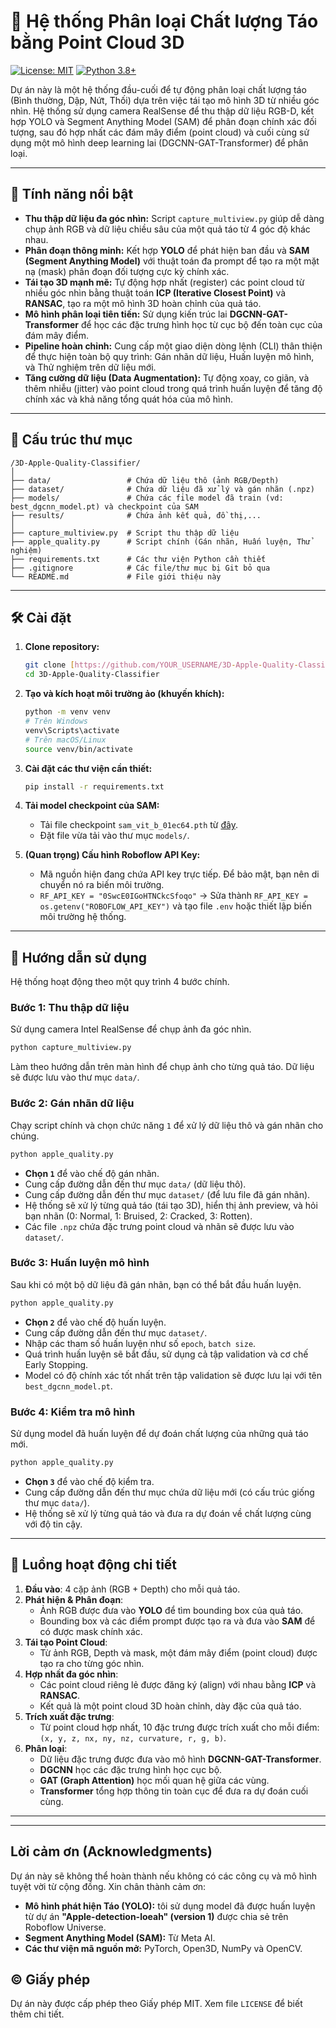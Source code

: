 # 🍎 Hệ thống Phân loại Chất lượng Táo bằng Point Cloud 3D

[![License: MIT](https://img.shields.io/badge/License-MIT-yellow.svg)](https://opensource.org/licenses/MIT)
[![Python 3.8+](https://img.shields.io/badge/python-3.8+-blue.svg)](https://www.python.org/downloads/release/python-380/)

Dự án này là một hệ thống đầu-cuối để tự động phân loại chất lượng táo (Bình thường, Dập, Nứt, Thối) dựa trên việc tái tạo mô hình 3D từ nhiều góc nhìn. Hệ thống sử dụng camera RealSense để thu thập dữ liệu RGB-D, kết hợp YOLO và Segment Anything Model (SAM) để phân đoạn chính xác đối tượng, sau đó hợp nhất các đám mây điểm (point cloud) và cuối cùng sử dụng một mô hình deep learning lai (DGCNN-GAT-Transformer) để phân loại.

---

## 🌟 Tính năng nổi bật

* **Thu thập dữ liệu đa góc nhìn:** Script `capture_multiview.py` giúp dễ dàng chụp ảnh RGB và dữ liệu chiều sâu của một quả táo từ 4 góc độ khác nhau.
* **Phân đoạn thông minh:** Kết hợp **YOLO** để phát hiện ban đầu và **SAM (Segment Anything Model)** với thuật toán đa prompt để tạo ra một mặt nạ (mask) phân đoạn đối tượng cực kỳ chính xác.
* **Tái tạo 3D mạnh mẽ:** Tự động hợp nhất (register) các point cloud từ nhiều góc nhìn bằng thuật toán **ICP (Iterative Closest Point)** và **RANSAC**, tạo ra một mô hình 3D hoàn chỉnh của quả táo.
* **Mô hình phân loại tiên tiến:** Sử dụng kiến trúc lai **DGCNN-GAT-Transformer** để học các đặc trưng hình học từ cục bộ đến toàn cục của đám mây điểm.
* **Pipeline hoàn chỉnh:** Cung cấp một giao diện dòng lệnh (CLI) thân thiện để thực hiện toàn bộ quy trình: Gán nhãn dữ liệu, Huấn luyện mô hình, và Thử nghiệm trên dữ liệu mới.
* **Tăng cường dữ liệu (Data Augmentation):** Tự động xoay, co giãn, và thêm nhiễu (jitter) vào point cloud trong quá trình huấn luyện để tăng độ chính xác và khả năng tổng quát hóa của mô hình.

---

## 📂 Cấu trúc thư mục

```
/3D-Apple-Quality-Classifier/
│
├── data/                 # Chứa dữ liệu thô (ảnh RGB/Depth)
├── dataset/              # Chứa dữ liệu đã xử lý và gán nhãn (.npz)
├── models/               # Chứa các file model đã train (vd: best_dgcnn_model.pt) và checkpoint của SAM
├── results/              # Chứa ảnh kết quả, đồ thị,...
│
├── capture_multiview.py  # Script thu thập dữ liệu
├── apple_quality.py      # Script chính (Gán nhãn, Huấn luyện, Thử nghiệm)
├── requirements.txt      # Các thư viện Python cần thiết
├── .gitignore            # Các file/thư mục bị Git bỏ qua
└── README.md             # File giới thiệu này
```

---

## 🛠️ Cài đặt

1.  **Clone repository:**
    ```bash
    git clone [https://github.com/YOUR_USERNAME/3D-Apple-Quality-Classifier.git](https://github.com/YOUR_USERNAME/3D-Apple-Quality-Classifier.git)
    cd 3D-Apple-Quality-Classifier
    ```

2.  **Tạo và kích hoạt môi trường ảo (khuyến khích):**
    ```bash
    python -m venv venv
    # Trên Windows
    venv\Scripts\activate
    # Trên macOS/Linux
    source venv/bin/activate
    ```

3.  **Cài đặt các thư viện cần thiết:**
    ```bash
    pip install -r requirements.txt
    ```

4.  **Tải model checkpoint của SAM:**
    * Tải file checkpoint `sam_vit_b_01ec64.pth` từ [đây](https://dl.fbaipublicfiles.com/segment_anything/sam_vit_b_01ec64.pth).
    * Đặt file vừa tải vào thư mục `models/`.

5.  **(Quan trọng) Cấu hình Roboflow API Key:**
    * Mã nguồn hiện đang chứa API key trực tiếp. Để bảo mật, bạn nên di chuyển nó ra biến môi trường.
    * `RF_API_KEY = "0SwcE0IGoHTNCkcSfoqo"` -> Sửa thành `RF_API_KEY = os.getenv("ROBOFLOW_API_KEY")` và tạo file `.env` hoặc thiết lập biến môi trường hệ thống.

---

## 🚀 Hướng dẫn sử dụng

Hệ thống hoạt động theo một quy trình 4 bước chính.

### Bước 1: Thu thập dữ liệu

Sử dụng camera Intel RealSense để chụp ảnh đa góc nhìn.

```bash
python capture_multiview.py
```
Làm theo hướng dẫn trên màn hình để chụp ảnh cho từng quả táo. Dữ liệu sẽ được lưu vào thư mục `data/`.

### Bước 2: Gán nhãn dữ liệu

Chạy script chính và chọn chức năng `1` để xử lý dữ liệu thô và gán nhãn cho chúng.

```bash
python apple_quality.py
```
* **Chọn `1`** để vào chế độ gán nhãn.
* Cung cấp đường dẫn đến thư mục `data/` (dữ liệu thô).
* Cung cấp đường dẫn đến thư mục `dataset/` (để lưu file đã gán nhãn).
* Hệ thống sẽ xử lý từng quả táo (tái tạo 3D), hiển thị ảnh preview, và hỏi bạn nhãn (0: Normal, 1: Bruised, 2: Cracked, 3: Rotten).
* Các file `.npz` chứa đặc trưng point cloud và nhãn sẽ được lưu vào `dataset/`.

### Bước 3: Huấn luyện mô hình

Sau khi có một bộ dữ liệu đã gán nhãn, bạn có thể bắt đầu huấn luyện.

```bash
python apple_quality.py
```
* **Chọn `2`** để vào chế độ huấn luyện.
* Cung cấp đường dẫn đến thư mục `dataset/`.
* Nhập các tham số huấn luyện như số `epoch`, `batch size`.
* Quá trình huấn luyện sẽ bắt đầu, sử dụng cả tập validation và cơ chế Early Stopping.
* Model có độ chính xác tốt nhất trên tập validation sẽ được lưu lại với tên `best_dgcnn_model.pt`.

### Bước 4: Kiểm tra mô hình

Sử dụng model đã huấn luyện để dự đoán chất lượng của những quả táo mới.

```bash
python apple_quality.py
```
* **Chọn `3`** để vào chế độ kiểm tra.
* Cung cấp đường dẫn đến thư mục chứa dữ liệu mới (có cấu trúc giống thư mục `data/`).
* Hệ thống sẽ xử lý từng quả táo và đưa ra dự đoán về chất lượng cùng với độ tin cậy.

---

## 🔧 Luồng hoạt động chi tiết

1.  **Đầu vào**: 4 cặp ảnh (RGB + Depth) cho mỗi quả táo.
2.  **Phát hiện & Phân đoạn**:
    * Ảnh RGB được đưa vào **YOLO** để tìm bounding box của quả táo.
    * Bounding box và các điểm prompt được tạo ra và đưa vào **SAM** để có được mask chính xác.
3.  **Tái tạo Point Cloud**:
    * Từ ảnh RGB, Depth và mask, một đám mây điểm (point cloud) được tạo ra cho từng góc nhìn.
4.  **Hợp nhất đa góc nhìn**:
    * Các point cloud riêng lẻ được đăng ký (align) với nhau bằng **ICP** và **RANSAC**.
    * Kết quả là một point cloud 3D hoàn chỉnh, dày đặc của quả táo.
5.  **Trích xuất đặc trưng**:
    * Từ point cloud hợp nhất, 10 đặc trưng được trích xuất cho mỗi điểm: `(x, y, z, nx, ny, nz, curvature, r, g, b)`.
6.  **Phân loại**:
    * Dữ liệu đặc trưng được đưa vào mô hình **DGCNN-GAT-Transformer**.
    * **DGCNN** học các đặc trưng hình học cục bộ.
    * **GAT (Graph Attention)** học mối quan hệ giữa các vùng.
    * **Transformer** tổng hợp thông tin toàn cục để đưa ra dự đoán cuối cùng.

---
---

## Lời cảm ơn (Acknowledgments)

Dự án này sẽ không thể hoàn thành nếu không có các công cụ và mô hình tuyệt vời từ cộng đồng. Xin chân thành cảm ơn:

* **Mô hình phát hiện Táo (YOLO):** tôi sử dụng model đã được huấn luyện từ dự án **"Apple-detection-loeah" (version 1)** được chia sẻ trên Roboflow Universe.
* **Segment Anything Model (SAM):** Từ Meta AI.
* **Các thư viện mã nguồn mở:** PyTorch, Open3D, NumPy và OpenCV.
## ©️ Giấy phép

Dự án này được cấp phép theo Giấy phép MIT. Xem file `LICENSE` để biết thêm chi tiết.
